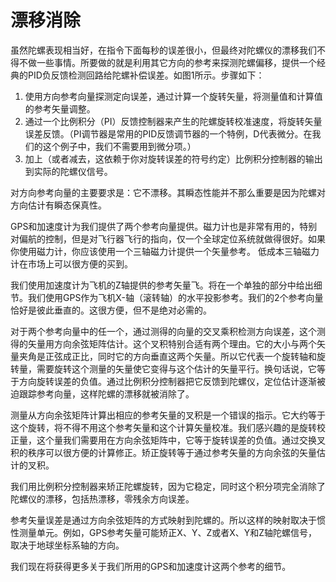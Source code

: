 # 漂移消除
虽然陀螺表现相当好，在指令下面每秒的误差很小，但最终对陀螺仪的漂移我们不得不做一些事情。所要做的就是利用其它方向的参考来探测陀螺偏移，提供一个经典的PID负反馈检测回路给陀螺补偿误差。如图1所示。步骤如下：

1. 使用方向参考向量探测定向误差，通过计算一个旋转矢量，将测量值和计算值的参考矢量调整。
2. 通过一个比例积分（PI）反馈控制器来产生的陀螺旋转校准速度，将旋转矢量误差反馈。（PI调节器是常用的PID反馈调节器的一个特例，D代表微分。在我们的这个例子中，我们不需要用到微分项。）
3. 加上（或者减去，这依赖于你对旋转误差的符号约定）比例积分控制器的输出到实际的陀螺仪信号。

对方向参考向量的主要要求是：它不漂移。其瞬态性能并不那么重要是因为陀螺对方向估计有瞬态保真性。    

GPS和加速度计为我们提供了两个参考向量提供。磁力计也是非常有用的，特别对偏航的控制，但是对飞行器飞行的指向，仅一个全球定位系统就做得很好。如果你使用磁力计，你应该使用一个三轴磁力计提供一个矢量参考。 低成本三轴磁力计在市场上可以很方便的买到。   

我们使用加速度计为飞机的Z轴提供的参考矢量飞。将在一个单独的部分中给出细节。我们使用GPS作为飞机X-轴（滚转轴）的水平投影参考。我们的2个参考向量恰好是彼此垂直的。这很方便，但不是绝对必需的。    

对于两个参考向量中的任一个，通过测得的向量的交叉乘积检测方向误差，这个测得的矢量用方向余弦矩阵估计。这个叉积特别合适有两个理由。它的大小与两个矢量夹角是正弦成正比，同时它的方向垂直这两个矢量。所以它代表一个旋转轴和旋转量，需要旋转这个测量的矢量使它变得与这个估计的矢量平行。换句话说，它等于方向旋转误差的负值。通过比例积分控制器把它反馈到陀螺仪，定位估计逐渐被迫跟踪参考向量，这样陀螺的漂移就被消除了。    

测量从方向余弦矩阵计算出相应的参考矢量的叉积是一个错误的指示。它大约等于这个旋转，将不得不用这个参考矢量和这个计算矢量校准。我们感兴趣的是旋转校正量，这个量我们需要用在方向余弦矩阵中，它等于旋转误差的负值。通过交换叉积的秩序可以很方便的计算修正。矫正旋转等于通过参考矢量的方向余弦的矢量估计的叉积。    

我们用比例积分控制器来矫正陀螺旋转，因为它稳定，同时这个积分项完全消除了陀螺仪的漂移，包括热漂移，零残余方向误差。    

参考矢量误差是通过方向余弦矩阵的方式映射到陀螺的。所以这样的映射取决于惯性测量单元。例如，GPS参考矢量可能矫正X、Y、Z或者X、Y和Z轴陀螺信号，取决于地球坐标系轴的方向。    

我们现在将获得更多关于我们所用的GPS和加速度计这两个参考的细节。    

